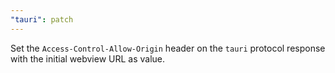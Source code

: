 ```yaml
---
"tauri": patch
---
```


Set the `Access-Control-Allow-Origin` header on the `tauri` protocol response with the initial webview URL as value.
